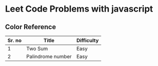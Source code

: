 
# Leet Code Problems with javascript





## Color Reference

| Sr. no         | Title                                    | Difficulty    |
| -------------- |------------------------------------------|---------------|
|1               |Two Sum                                   |Easy           |
|2               |Palindrome number                         |Easy           |
